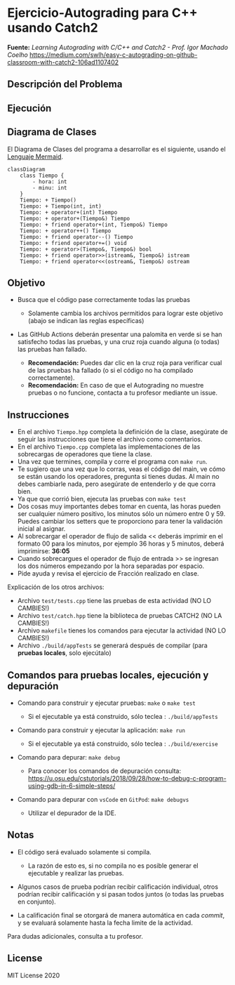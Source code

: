 # Ejercicio-Autograding para C++ usando Catch2

**Fuente:** *Learning Autograding with C/C++ and Catch2 - Prof. Igor Machado Coelho* 
https://medium.com/swlh/easy-c-autograding-on-github-classroom-with-catch2-106ad1107402

## Descripción del Problema



## Ejecución



## Diagrama de Clases

El Diagrama de Clases del programa a desarrollar es el siguiente, usando el [Lenguaje Mermaid](https://mermaid.js.org/syntax/classDiagram.html).

```mermaid
classDiagram  
    class Tiempo {
        - hora: int
        - minu: int
    }
    Tiempo: + Tiempo()
    Tiempo: + Tiempo(int, int)
    Tiempo: + operator+(int) Tiempo
    Tiempo: + operator+(Tiempo&) Tiempo
    Tiempo: + friend operator+(int, Tiempo&) Tiempo
    Tiempo: + operator++() Tiempo
    Tiempo: + friend operator--() Tiempo
    Tiempo: + friend operator+=() void
    Tiempo: + operator>(Tiempo&, Tiempo&) bool
    Tiempo: + friend operator>>(istream&, Tiempo&) istream
    Tiempo: + friend operator<<(ostream&, Tiempo&) ostream 
```

## Objetivo

- Busca que el código pase correctamente todas las pruebas
   * Solamente cambia los archivos permitidos para lograr este objetivo (abajo se indican las reglas específicas)
   
- Las GitHub Actions deberán presentar una palomita en verde si se han satisfecho todas las pruebas, y una cruz roja cuando alguna (o todas) las pruebas han fallado.
   * **Recomendación:** Puedes dar clic en la cruz roja para verificar cual de las pruebas ha fallado (o si el código no ha compilado correctamente).
   * **Recomendación:** En caso de que el Autograding no muestre pruebas o no funcione, contacta a tu profesor mediante un issue.

## Instrucciones

- En el archivo `Tiempo.hpp` completa la definición de la clase, asegúrate de seguir las instrucciones que tiene el archivo como comentarios.
- En el archivo `Tiempo.cpp` completa las implementaciones de las sobrecargas de operadores que tiene la clase.
- Una vez que termines, compila y corre el programa con `make run`. 
- Te sugiero que una vez que lo corras, veas el código del main, ve cómo se están usando los operadores, pregunta si tienes dudas. Al main no debes cambiarle nada, pero asegúrate de entenderlo y de que corra bien.
- Ya que que corrió bien, ejecuta las pruebas con `make test`
- Dos cosas muy importantes debes tomar en cuenta, las horas pueden ser cualquier número positivo, los minutos sólo un número entre 0 y 59. Puedes cambiar los setters que te proporciono para tener la validación inicial al asignar.
- Al sobrecargar el operador de flujo de salida << deberás imprimir en el formato 00 para los minutos, por ejemplo 36 horas y 5 minutos, deberá imprimirse: **36:05**
- Cuando sobrecargues el operador de flujo de entrada >> se ingresan los dos números empezando por la hora separadas por espacio.
- Pide ayuda y revisa el ejercicio de Fracción realizado en clase.


Explicación de los otros archivos:

- Archivo `test/tests.cpp` tiene las pruebas de esta actividad (NO LO CAMBIES!)
- Archivo `test/catch.hpp` tiene la biblioteca de pruebas  CATCH2 (NO LA CAMBIES!)
- Archivo `makefile` tienes los comandos para ejecutar la actividad (NO LO CAMBIES!)
- Archivo  `./build/appTests` se generará después de compilar (para **pruebas locales**, solo ejecútalo)

## Comandos para pruebas locales, ejecución y depuración

- Comando para construir y ejecutar pruebas: `make` o `make test`
    * Si el ejecutable ya está construido, sólo teclea : `./build/appTests`

- Comando para construir y ejecutar la aplicación: `make run` 
    * Si el ejecutable ya está construido, sólo teclea : `./build/exercise`

- Comando para depurar: `make debug`
    * Para conocer los comandos de depuración consulta:
     https://u.osu.edu/cstutorials/2018/09/28/how-to-debug-c-program-using-gdb-in-6-simple-steps/
     
- Comando para depurar con `vsCode` en `GitPod`: `make debugvs` 
    * Utilizar el depurador de la IDE.     

## Notas

- El código será evaluado solamente si compila.
   * La razón de esto es, si no compila no es posible generar el ejecutable y realizar las pruebas.

- Algunos casos de prueba podrían recibir calificación individual, otros podrían recibir calificación y si pasan todos juntos (o todas las pruebas en conjunto).

- La calificación final se otorgará de manera automática en cada *commit*, y se evaluará solamente hasta la fecha limite de la actividad.

Para dudas adicionales, consulta a tu profesor.

## License

MIT License 2020

